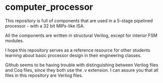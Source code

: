 # computer_processor

This repository is full of components that are used in a 5-stage pipelined processor - with a 32 bit MIPs-like ISA.

All the components are written in structural Verilog, except for interior FSM modules.

I hope this repository serves as a reference resource for other students learning about basic processor design in their engineering classes.

Github seems to be having trouble with distinguishing between Verilog files and Coq files, since they both use the .v extension. I can assure you that all files in this repository are Verilog files.
